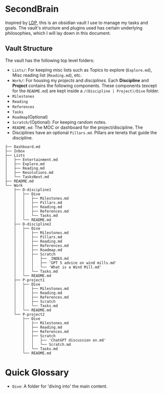 # SecondBrain
Inspired by [LDP](https://youtu.be/XTwDhiDGk50?si=-96yj4ElEUdxGF_n), this is an obsidian vault I use to manage my tasks and goals. The vault's structure and plugins used has certain underlying philosophies, which I will lay down in this document.
## Vault Structure
The vault has the following top level folders:
- `Lists/`: For keeping misc lists such as Topics to explore (`Explore.md`), Misc reading list (`Reading.md`), etc.
- `Work/`: For housing my *projects* and *disciplines*.
Each **Discipline** and **Project** contains the following components. These components (except for the `README.md`) are kept inside a `/(Discipline | Project)/Dive` folder.
- `Milestones`
- `Reading`
- `References`
- `Tasks`
- `Roadmap`(Optional)
- `Scratch/`(Optional): For keeping random notes.
- `README.md`: The MOC or dashboard for the project/discipline. The 
- Disciplines have an optional `Pillars.md`. Pillars are tenets that guide the discipline.

```
├── Dashboard.md
├── Inbox
├── Lists
│   ├── Entertainment.md
│   ├── Explore.md
│   ├── Reading.md
│   ├── Resolutions.md
│   └── TasksNext.md
├── README.md
└── Work
    ├── D-discipline1
    │   ├── Dive
    │   │   ├── Milestones.md
    │   │   ├── Pillars.md
    │   │   ├── Reading.md
    │   │   ├── References.md
    │   │   └── Tasks.md
    │   └── README.md
    ├── D-discipline2
    │   ├── Dive
    │   │   ├── Milestones.md
    │   │   ├── Pillars.md
    │   │   ├── Reading.md
    │   │   ├── References.md
    │   │   ├── Roadmap.md
    │   │   ├── Scratch
    │   │   │   ├── _INDEX.md
    │   │   │   ├── 'GPT 5 advice on wind mills.md'
    │   │   │   └── 'What is a Wind Mill.md'
    │   │   └── Tasks.md
    │   └── README.md
    ├── P-project1
    │   ├── Dive
    │   │   ├── Milestones.md
    │   │   ├── Reading.md
    │   │   ├── References.md
    │   │   ├── Scratch
    │   │   └── Tasks.md
    │   └── README.md
    └── P-project2
        ├── Dive
        │   ├── Milestones.md
        │   ├── Reading.md
        │   ├── References.md
        │   ├── Scratch
        │   │   ├── 'ChatGPT discussion on.md'
        │   │   └── Scratch.md
        │   └── Tasks.md
        └── README.md
```
# Quick Glossary
- `Dive`: A folder for 'diving into' the main content. 